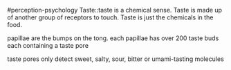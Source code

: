 #perception-psychology 
Taste::taste is a chemical sense. Taste is made up of another group of receptors to touch. Taste is just the chemicals in the food.
<!--SR:!2024-02-05,3,250-->

papillae are the bumps on the tong. each papillae has over 200 taste buds each containing a taste pore

taste pores only detect sweet, salty, sour, bitter or umami-tasting molecules
